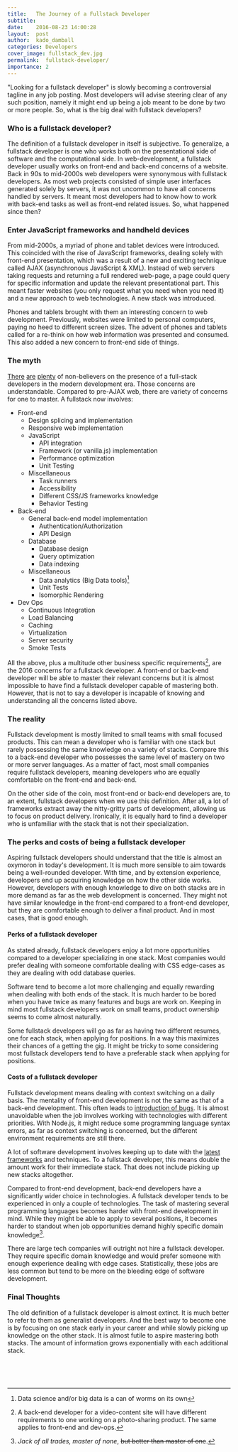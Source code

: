```yaml
---
title:   The Journey of a Fullstack Developer
subtitle:
date:    2016-08-23 14:00:28
layout:  post
author:  kado_damball
categories: Developers
cover_image: fullstack_dev.jpg
permalink:  fullstack-developer/
importance: 2
---
```


"Looking for a fullstack developer" is slowly becoming a controversial tagline in any job posting. Most developers will advise steering clear of any such position, namely it might end up being a job meant to be done by two or more people. So, what is the big deal with fullstack developers?

<!--more-->

<!-- Main image -->

### Who is a fullstack developer?

The definition of a fullstack developer in itself is subjective. To generalize, a fullstack developer is one who works both on the presentational side of software and the computational side. In web-development, a fullstack developer usually works on front-end and back-end concerns of a website. Back in 90s to mid-2000s web developers were synonymous with fullstack developers. As most web projects consisted of simple user interfaces generated solely by servers, it was not uncommon to have all concerns handled by servers. It meant most developers had to know how to work with back-end tasks as well as front-end related issues. So, what happened since then?


### Enter JavaScript frameworks and handheld devices

From mid-2000s, a myriad of phone and tablet devices were introduced. This coincided with the rise of JavaScript frameworks, dealing solely with front-end presentation, which was a result of a new and exciting technique called AJAX (asynchronous JavaScript & XML). Instead of web servers taking requests and returning a full rendered web-page, a page could query for specific information and update the relevant presentational part. This meant faster websites (you only request what you need when you need it) and a new approach to web technologies. A new stack was introduced.

Phones and tablets brought with them an interesting concern to web development. Previously, websites were limited to personal computers, paying no heed to different screen sizes. The advent of phones and tablets called for a re-think on how web information was presented and consumed. This also added a new concern to front-end side of things.

### The myth

[There](http://andyshora.com/full-stack-developers.html) [are](https://techcrunch.com/2014/11/08/the-rise-and-fall-of-the-full-stack-developer/) [plenty](https://twitter.com/extraface/status/476834118584377345) of non-believers on the presence of a full-stack developers in the modern development era. Those concerns are understandable. Compared to pre-AJAX web, there are variety of concerns for one to master. A fullstack now involves:

  - Front-end
    - Design splicing and implementation
    - Responsive web implementation
    - JavaScript
      - API integration
      - Framework (or vanilla.js) implementation
      - Performance optimization
      - Unit Testing
    - Miscellaneous
      - Task runners
      - Accessibility
      - Different CSS/JS frameworks knowledge
      - Behavior Testing
  - Back-end
    - General back-end model implementation
      - Authentication/Authorization
      - API Design
    - Database
      - Database design
      - Query optimization
      - Data indexing
    - Miscellaneous
      - Data analytics (Big Data tools)[^1]
      - Unit Tests
      - Isomorphic Rendering
  - Dev Ops
    - Continuous Integration
    - Load Balancing
    - Caching
    - Virtualization
    - Server security
    - Smoke Tests

All the above, plus a multitude other business specific requirements[^2], are the 2016 concerns for a fullstack developer. A front-end or back-end developer will be able to master their relevant concerns but it is almost impossible to have find a fullstack developer capable of mastering both. However, that is not to say a developer is incapable of knowing and understanding all the concerns listed above.

### The reality

Fullstack development is mostly limited to small teams with small focused products. This can mean a developer who is familiar with one stack but rarely possessing the same knowledge on a variety of stacks. Compare this to a back-end developer who possesses the same level of mastery on two or more server languages. As a matter of fact, most small companies require fullstack developers, meaning developers who are equally comfortable on the front-end and back-end.

On the other side of the coin, most front-end or back-end developers are, to an extent, fullstack developers when we use this definition. After all, a lot of frameworks extract away the nitty-gritty parts of development, allowing us to focus on product delivery. Ironically, it is equally hard to find a developer who is unfamiliar with the stack that is not their specialization.

### The perks and costs of being a fullstack developer

Aspiring fullstack developers should understand that the title is almost an oxymoron in today's development. It is much more sensible to aim towards being a well-rounded developer. With time, and by extension experience, developers end up acquiring knowledge on how the other side works. However, developers with enough knowledge to dive on both stacks are in more demand as far as the web development is concerned. They might not have similar knowledge in the front-end compared to a front-end developer, but they are comfortable enough to deliver a final product. And in most cases, that is good enough.

#### Perks of a fullstack developer

As stated already, fullstack developers enjoy a lot more opportunities compared to a developer specializing in one stack. Most companies would prefer dealing with someone comfortable dealing with CSS edge-cases as they are dealing with odd database queries.

Software tend to become a lot more challenging and equally rewarding when dealing with both ends of the stack. It is much harder to be bored when you have twice as many features and bugs are work on. Keeping in mind most fullstack developers work on small teams, product ownership seems to come almost naturally. 

Some fullstack developers will go as far as having two different resumes, one for each stack, when applying for positions. In a way this maximizes their chances of a getting the gig. It might be tricky to some considering most fullstack developers tend to have a preferable stack when applying for positions.

#### Costs of a fullstack developer

Fullstack development means dealing with context switching on a daily basis. The mentality of front-end development is not the same as that of a back-end development. This often leads to [introduction of bugs](https://www.reddit.com/r/ProgrammerHumor/comments/4oki3a/a_full_stack_developer_is_a_developer_who_can/). It is almost unavoidable when the job involves working with technologies with different priorities. With Node.js, it might reduce some programming language syntax errors, as far as context switching is concerned, but the different environment requirements are still there.

A lot of software development involves keeping up to date with the [latest frameworks](http://dayssincelastjavascriptframework.com/) and techniques. To a fullstack developer, this means double the amount work for their immediate stack. That does not include picking up new stacks altogether.

Compared to front-end development, back-end developers have a significantly wider choice in technologies. A fullstack developer tends to be experienced in only a couple of technologies. The task of mastering several programming languages becomes harder with front-end development in mind. While they might be able to apply to several positions, it becomes harder to standout when job opportunities demand highly specific domain knowledge[^3].

There are large tech companies will outright not hire a fullstack developer. They require specific domain knowledge and would prefer someone with enough experience dealing with edge cases. Statistically, these jobs are less common but tend to be more on the bleeding edge of software development.


### Final Thoughts

The old definition of a fullstack developer is almost extinct. It is much better to refer to them as generalist developers. And the best way to become one is by focusing on one stack early in your career and while slowly picking up knowledge on the other stack. It is almost futile to aspire mastering both stacks. The amount of information grows exponentially with each additional stack.

&nbsp;

&nbsp;

[^1]: Data science and/or big data is a can of worms on its own

[^2]: A back-end developer for a video-content site will have different requirements to one working on a photo-sharing product. The same applies to front-end and dev-ops.

[^3]: *Jack of all trades, master of none*, ~~but better than master of one~~.
